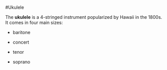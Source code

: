 #Ukulele

The **ukulele** is a 4-stringed instrument popularized by Hawaii in the 1800s. It comes in four main sizes:

* baritone

* concert 

* tenor

* soprano